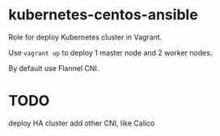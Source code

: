 # kubernetes-centos-ansible

Role for deploy Kubernetes cluster in Vagrant.

Use `vagrant up` to deploy 1 master node and 2 worker nodes.

By default use Flannel CNI.

# TODO

deploy HA cluster
add other CNI, like Calico
